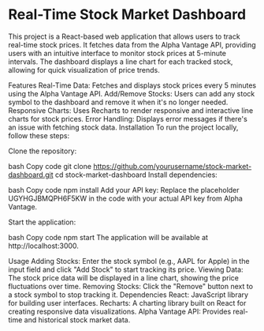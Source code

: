 # Real-Time Stock Market Dashboard
This project is a React-based web application that allows users to track real-time stock prices. It fetches data from the Alpha Vantage API, providing users with an intuitive interface to monitor stock prices at 5-minute intervals. The dashboard displays a line chart for each tracked stock, allowing for quick visualization of price trends.

Features
Real-Time Data: Fetches and displays stock prices every 5 minutes using the Alpha Vantage API.
Add/Remove Stocks: Users can add any stock symbol to the dashboard and remove it when it's no longer needed.
Responsive Charts: Uses Recharts to render responsive and interactive line charts for stock prices.
Error Handling: Displays error messages if there's an issue with fetching stock data.
Installation
To run the project locally, follow these steps:

Clone the repository:

bash
Copy code
git clone https://github.com/yourusername/stock-market-dashboard.git
cd stock-market-dashboard
Install dependencies:

bash
Copy code
npm install
Add your API key: Replace the placeholder UGYHGJBMQPH6F5KW in the code with your actual API key from Alpha Vantage.

Start the application:

bash
Copy code
npm start
The application will be available at http://localhost:3000.

Usage
Adding Stocks: Enter the stock symbol (e.g., AAPL for Apple) in the input field and click "Add Stock" to start tracking its price.
Viewing Data: The stock price data will be displayed in a line chart, showing the price fluctuations over time.
Removing Stocks: Click the "Remove" button next to a stock symbol to stop tracking it.
Dependencies
React: JavaScript library for building user interfaces.
Recharts: A charting library built on React for creating responsive data visualizations.
Alpha Vantage API: Provides real-time and historical stock market data.
